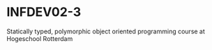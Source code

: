 # INFDEV02-3
Statically typed, polymorphic object oriented programming course at Hogeschool Rotterdam
